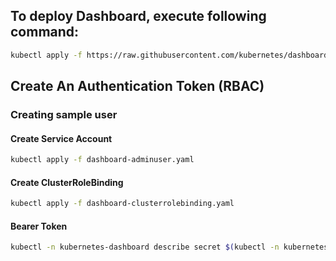 ## To deploy Dashboard, execute following command:

```bash
kubectl apply -f https://raw.githubusercontent.com/kubernetes/dashboard/v2.0.0-rc3/aio/deploy/recommended.yaml
```

## Create An Authentication Token (RBAC)

### Creating sample user

#### Create Service Account

```bash
kubectl apply -f dashboard-adminuser.yaml
```

#### Create ClusterRoleBinding

```bash
kubectl apply -f dashboard-clusterrolebinding.yaml
```

#### Bearer Token

```bash
kubectl -n kubernetes-dashboard describe secret $(kubectl -n kubernetes-dashboard get secret | grep admin-user | awk '{print $1}')
```